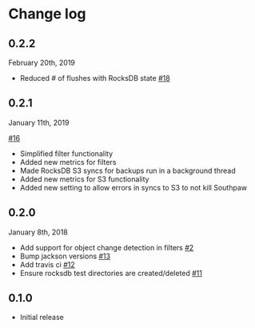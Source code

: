 # Change log

## 0.2.2
February 20th, 2019

* Reduced # of flushes with RocksDB state [#18](https://github.com/jwplayer/southpaw/pull/18)  

## 0.2.1
January 11th, 2019

[#16](https://github.com/jwplayer/southpaw/pull/16)
* Simplified filter functionality 
* Added new metrics for filters
* Made RocksDB S3 syncs for backups run in a background thread
* Added new metrics for S3 functionality
* Added new setting to allow errors in syncs to S3 to not kill Southpaw 

## 0.2.0
January 8th, 2018

* Add support for object change detection in filters [#2](https://github.com/jwplayer/southpaw/pull/2)
* Bump jackson versions [#13](https://github.com/jwplayer/southpaw/pull/13)
* Add travis ci [#12](https://github.com/jwplayer/southpaw/pull/12)
* Ensure rocksdb test directories are created/deleted [#11](https://github.com/jwplayer/southpaw/pull/11)

## 0.1.0

* Initial release

